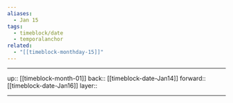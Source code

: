 ```yaml
---
aliases:
  - Jan 15
tags:
  - timeblock/date
  - temporalanchor
related:
  - "[[timeblock-monthday-15]]"
---
```




***

up:: [[timeblock-month-01]]
back:: [[timeblock-date-Jan14]]
forward:: [[timeblock-date-Jan16]]
layer:: 

***
